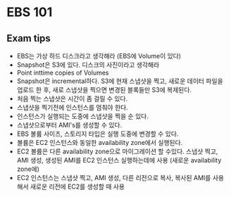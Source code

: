 # EBS 101

## Exam tips

- EBS는 가상 하드 디스크라고 생각해라 (EBS에 Volume이 있다)
- Snapshot은 S3에 있다. 디스크의 사진이라고 생각해라
- Point inttime copies of Volumes
- Snapshot은 incremental하다. S3에 현재 스냅샷을 찍고, 새로운 데이터 파일을 업로드 한 후, 새로 스냅샷을 찍으면 변경된 블록들만 S3에 복제된다.
- 처음 찍는 스냅샷은 시간이 좀 걸릴 수 있다.
- 스냅샷을 찍기전에 인스턴스를 멈춰야 한다.
- 인스턴스가 실행되는 도중에 스냅샷을 찍을 순 있다.
- 스냅샷으로부터 AMI's를 생성할 수 있다.
- EBS 볼륨 사이즈, 스토리지 타입은 실행 도중에 변경할 수 있다.
- 볼륨은 EC2 인스턴스와 동일한 availability zone에서 실행된다.
- EC2 볼륨은 다른 availability zone으로 마이그레이션 할 수있다. 스냅샷 찍고, AMI 생성, 생성된 AMI를 EC2 인스턴스 실행하는데에 사용 (새로운 availability zone에)
- EC2 인스턴스는 스냅샷 찍고,  AMI 생성, 다른 리전으로 복사, 복사된 AMI를 사용해서 새로운 리전에 EC2를 생성할 때 사용
